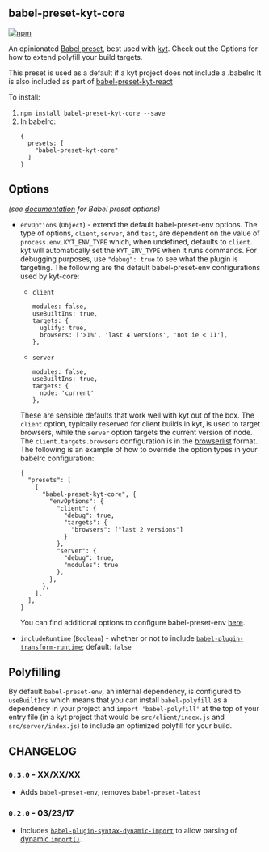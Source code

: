 ## babel-preset-kyt-core

[![npm](https://img.shields.io/npm/v/babel-preset-kyt-core.svg?maxAge=2592000)](https://www.npmjs.com/package/babel-preset-kyt-core)

An opinionated [Babel preset](https://babeljs.io/docs/plugins/#presets), best used with [kyt](https://github.com/NYTimes/kyt). Check out the Options for how to extend polyfill your build targets.

This preset is used as a default if a kyt project does not include a .babelrc
It is also included as part of [babel-preset-kyt-react](/packages/babel-preset-kyt-react)

To install:
1. `npm install babel-preset-kyt-core --save`
2. In babelrc:
    ```
    {
      presets: [
        "babel-preset-kyt-core"
      ]
    }
    ```

## Options

*(see [documentation](https://babeljs.io/docs/plugins/#plugin-preset-options) for Babel preset options)*

- `envOptions` (`Object`) - extend the default babel-preset-env options. The type of options, `client`, `server`, and `test`, are dependent on the value of `process.env.KYT_ENV_TYPE` which, when undefined, defaults to `client`. kyt will automatically set the `KYT_ENV_TYPE` when it runs commands. For debugging purposes, use `"debug": true` to see what the plugin is targeting. The following are the default babel-preset-env configurations used by kyt-core:

  - `client`
    ```
    modules: false,
    useBuiltIns: true,
    targets: {
      uglify: true,
      browsers: ['>1%', 'last 4 versions', 'not ie < 11'],
    },
    ```
  - `server`
    ```
    modules: false,
    useBuiltIns: true,
    targets: {
      node: 'current'
    },
    ```

  These are sensible defaults that work well with kyt out of the box. The `client` option, typically reserved for client builds in kyt, is used to target browsers, while the `server` option targets the current version of node. The `client.targets.browsers` configuration is in the [browserlist](https://github.com/sitespeedio/browsertime) format. The following is an example of how to override the option types in your babelrc configuration:

  ```
  {
    "presets": [
      [
        "babel-preset-kyt-core", {
          "envOptions": {
            "client": {
              "debug": true,
              "targets": {
                "browsers": ["last 2 versions"]
              }
            },
            "server": {
              "debug": true,
              "modules": true
            },
          },
        },
      ],
    ],
  }
  ```
  You can find additional options to configure babel-preset-env [here](https://github.com/babel/babel/tree/master/experimental/babel-preset-env#options).

- `includeRuntime` (`Boolean`) - whether or not to include [`babel-plugin-transform-runtime`](https://www.npmjs.com/package/babel-plugin-transform-runtime); default: `false`

## Polyfilling

By default `babel-preset-env`, an internal dependency, is configured to `useBuiltIns` which means that you can install `babel-polyfill` as a dependency in your project and `import 'babel-polyfill'` at the top of your entry file (in a kyt project that would be `src/client/index.js` and `src/server/index.js`) to include an optimized polyfill for your build.

## CHANGELOG

### `0.3.0` - XX/XX/XX

- Adds `babel-preset-env`, removes `babel-preset-latest`

### `0.2.0` - 03/23/17

- Includes [`babel-plugin-syntax-dynamic-import`](https://www.npmjs.com/package/babel-plugin-syntax-dynamic-import) to allow parsing of [dynamic `import()`](https://webpack.js.org/guides/code-splitting-import/#dynamic-import).
